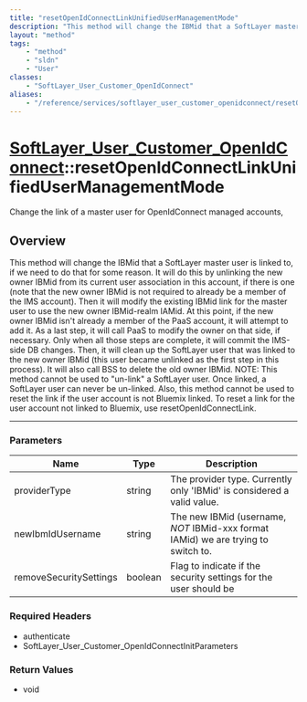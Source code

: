```yaml
---
title: "resetOpenIdConnectLinkUnifiedUserManagementMode"
description: "This method will change the IBMid that a SoftLayer master user is linked to, if we need to do that for some reason. It w... "
layout: "method"
tags:
    - "method"
    - "sldn"
    - "User"
classes:
    - "SoftLayer_User_Customer_OpenIdConnect"
aliases:
    - "/reference/services/softlayer_user_customer_openidconnect/resetOpenIdConnectLinkUnifiedUserManagementMode"
---
```

# [SoftLayer_User_Customer_OpenIdConnect](/reference/services/SoftLayer_User_Customer_OpenIdConnect)::resetOpenIdConnectLinkUnifiedUserManagementMode


Change the link of a master user for OpenIdConnect managed accounts,


## Overview 
This method will change the IBMid that a SoftLayer master user is linked to, if we need to do that for some reason. It will do this by unlinking the new owner IBMid from its current user association in this account, if there is one (note that the new owner IBMid is not required to already be a member of the IMS account). Then it will modify the existing IBMid link for the master user to use the new owner IBMid-realm IAMid. At this point, if the new owner IBMid isn't already a member of the PaaS account, it will attempt to add it. As a last step, it will call PaaS to modify the owner on that side, if necessary.  Only when all those steps are complete, it will commit the IMS-side DB changes.  Then, it will clean up the SoftLayer user that was linked to the new owner IBMid (this user became unlinked as the first step in this process).  It will also call BSS to delete the old owner IBMid. NOTE:  This method cannot be used to "un-link" a SoftLayer user.  Once linked, a SoftLayer user can never be un-linked. Also, this method cannot be used to reset the link if the user account is not Bluemix linked. To reset a link for the user account not linked to Bluemix, use resetOpenIdConnectLink. 

-----

### Parameters 
|Name | Type | Description |
| --- | --- | --- |
|providerType| string| The provider type. Currently only 'IBMid' is considered a valid value.|
|newIbmIdUsername| string| The new IBMid (username, *NOT* IBMid-xxx format IAMid) we are trying to switch to.|
|removeSecuritySettings| boolean| Flag to indicate if the security settings for the user should be|


### Required Headers
* authenticate
* SoftLayer_User_Customer_OpenIdConnectInitParameters


### Return Values
* void




